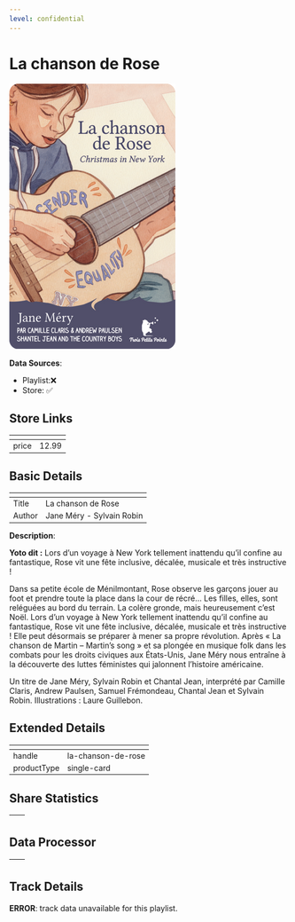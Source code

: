 ```yaml
---
level: confidential
---
```

# La chanson de Rose

![card_[5ubbT].png](../../img/cards/card_[5ubbT].png)

**Data Sources**: 

- Playlist:❌
- Store: ✅


## Store Links

| <!-- --> | <!-- --> |
| - | - |
| price | 12.99 |


## Basic Details

| <!-- --> | <!-- --> |
| - | - |
| Title | La chanson de Rose |
| Author | Jane Méry - Sylvain Robin |

**Description**:

**Yoto dit :** Lors d’un voyage à New York tellement inattendu qu’il confine au fantastique, Rose vit une fête inclusive, décalée, musicale et très instructive !

Dans sa petite école de Ménilmontant, Rose observe les garçons jouer au foot et prendre toute la place dans la cour de récré… Les filles, elles, sont reléguées au bord du terrain. La colère gronde, mais heureusement c’est Noël. Lors d’un voyage à New York tellement inattendu qu’il confine au fantastique, Rose vit une fête inclusive, décalée, musicale et très instructive ! Elle peut désormais se préparer à mener sa propre révolution. Après « La chanson de Martin – Martin’s song » et sa plongée en musique folk dans les combats pour les droits civiques aux États-Unis, Jane Méry nous entraîne à la découverte des luttes féministes qui jalonnent l’histoire américaine.

Un titre de Jane Méry, Sylvain Robin et Chantal Jean, interprété par Camille Claris, Andrew Paulsen, Samuel Frémondeau, Chantal Jean et Sylvain Robin. Illustrations : Laure Guillebon.


## Extended Details

| <!-- --> | <!-- --> |
| - | - |
| handle | la-chanson-de-rose |
| productType | single-card |


## Share Statistics

| <!-- --> | <!-- --> |
| - | - |


## Data Processor

| <!-- --> | <!-- --> |
| - | - |


## Track Details

**ERROR**: track data unavailable for this playlist.
